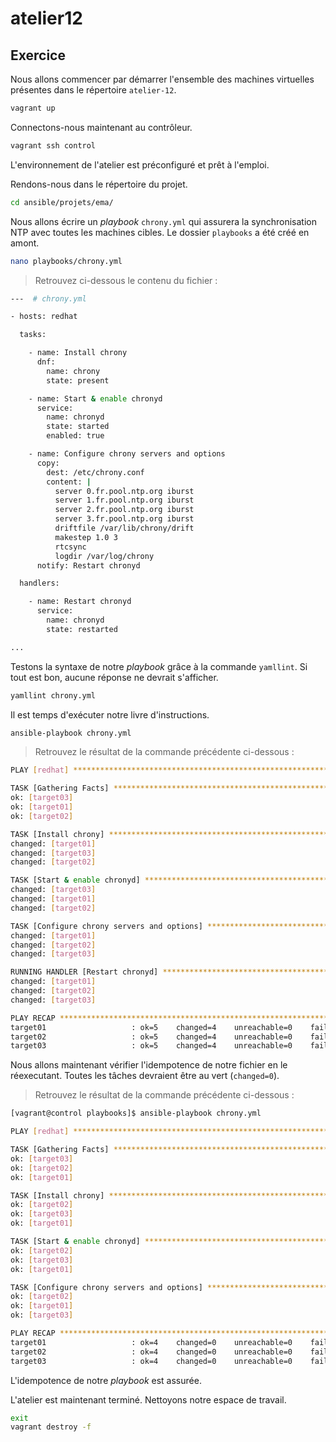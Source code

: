 # atelier12

## Exercice

Nous allons commencer par démarrer l'ensemble des machines virtuelles présentes dans le répertoire `atelier-12`.

```sh
vagrant up
```

Connectons-nous maintenant au contrôleur.

```sh
vagrant ssh control
```

L'environnement de l'atelier est préconfiguré et prêt à l'emploi.

Rendons-nous dans le répertoire du projet.

```sh
cd ansible/projets/ema/
```

Nous allons écrire un *playbook* `chrony.yml` qui assurera la synchronisation NTP avec toutes les machines cibles.
Le dossier `playbooks` a été créé en amont.

```sh
nano playbooks/chrony.yml
```

> Retrouvez ci-dessous le contenu du fichier :

```sh
---  # chrony.yml

- hosts: redhat

  tasks:

    - name: Install chrony
      dnf:
        name: chrony
        state: present

    - name: Start & enable chronyd
      service:
        name: chronyd
        state: started
        enabled: true

    - name: Configure chrony servers and options
      copy:
        dest: /etc/chrony.conf
        content: |
          server 0.fr.pool.ntp.org iburst
          server 1.fr.pool.ntp.org iburst
          server 2.fr.pool.ntp.org iburst
          server 3.fr.pool.ntp.org iburst
          driftfile /var/lib/chrony/drift
          makestep 1.0 3
          rtcsync
          logdir /var/log/chrony
      notify: Restart chronyd

  handlers:

    - name: Restart chronyd
      service:
        name: chronyd
        state: restarted

...
```

Testons la syntaxe de notre *playbook* grâce à la commande `yamllint`.
Si tout est bon, aucune réponse ne devrait s'afficher.

```sh
yamllint chrony.yml
```

Il est temps d'exécuter notre livre d'instructions.

```sh
ansible-playbook chrony.yml
```

> Retrouvez le résultat de la commande précédente ci-dessous :

```sh
PLAY [redhat] *******************************************************************************************************************************************************************************

TASK [Gathering Facts] **********************************************************************************************************************************************************************
ok: [target03]
ok: [target01]
ok: [target02]

TASK [Install chrony] ***********************************************************************************************************************************************************************
changed: [target01]
changed: [target03]
changed: [target02]

TASK [Start & enable chronyd] ***************************************************************************************************************************************************************
changed: [target03]
changed: [target01]
changed: [target02]

TASK [Configure chrony servers and options] *************************************************************************************************************************************************
changed: [target01]
changed: [target02]
changed: [target03]

RUNNING HANDLER [Restart chronyd] ***********************************************************************************************************************************************************
changed: [target01]
changed: [target02]
changed: [target03]

PLAY RECAP **********************************************************************************************************************************************************************************
target01                   : ok=5    changed=4    unreachable=0    failed=0    skipped=0    rescued=0    ignored=0
target02                   : ok=5    changed=4    unreachable=0    failed=0    skipped=0    rescued=0    ignored=0
target03                   : ok=5    changed=4    unreachable=0    failed=0    skipped=0    rescued=0    ignored=0
```

Nous allons maintenant vérifier l'idempotence de notre fichier en le réexecutant. Toutes les tâches devraient être au vert (`changed=0`).

> Retrouvez le résultat de la commande précédente ci-dessous :

```sh
[vagrant@control playbooks]$ ansible-playbook chrony.yml

PLAY [redhat] *******************************************************************************************************************************************************************************

TASK [Gathering Facts] **********************************************************************************************************************************************************************
ok: [target03]
ok: [target02]
ok: [target01]

TASK [Install chrony] ***********************************************************************************************************************************************************************
ok: [target02]
ok: [target03]
ok: [target01]

TASK [Start & enable chronyd] ***************************************************************************************************************************************************************
ok: [target02]
ok: [target03]
ok: [target01]

TASK [Configure chrony servers and options] *************************************************************************************************************************************************
ok: [target02]
ok: [target01]
ok: [target03]

PLAY RECAP **********************************************************************************************************************************************************************************
target01                   : ok=4    changed=0    unreachable=0    failed=0    skipped=0    rescued=0    ignored=0
target02                   : ok=4    changed=0    unreachable=0    failed=0    skipped=0    rescued=0    ignored=0
target03                   : ok=4    changed=0    unreachable=0    failed=0    skipped=0    rescued=0    ignored=0
```

L'idempotence de notre *playbook* est assurée.

L'atelier est maintenant terminé. Nettoyons notre espace de travail.

```sh
exit
vagrant destroy -f
```
